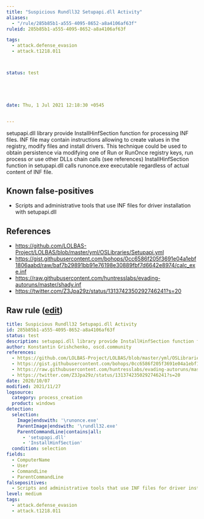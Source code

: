 ```yaml
---
title: "Suspicious Rundll32 Setupapi.dll Activity"
aliases:
  - "/rule/285b85b1-a555-4095-8652-a8a4106af63f"
ruleid: 285b85b1-a555-4095-8652-a8a4106af63f

tags:
  - attack.defense_evasion
  - attack.t1218.011



status: test





date: Thu, 1 Jul 2021 12:18:30 +0545


---
```


setupapi.dll library provide InstallHinfSection function for processing INF files. INF file may contain instructions allowing to create values in the registry, modify files and install drivers. This technique could be used to obtain persistence via modifying one of Run or RunOnce registry keys, run process or use other DLLs chain calls (see references) InstallHinfSection function in setupapi.dll calls runonce.exe executable regardless of actual content of INF file.

<!--more-->


## Known false-positives

* Scripts and administrative tools that use INF files for driver installation with setupapi.dll



## References

* https://github.com/LOLBAS-Project/LOLBAS/blob/master/yml/OSLibraries/Setupapi.yml
* https://gist.githubusercontent.com/bohops/0cc6586f205f3691e04a1ebf1806aabd/raw/baf7b29891bb91e76198e30889fbf7d6642e8974/calc_exe.inf
* https://raw.githubusercontent.com/huntresslabs/evading-autoruns/master/shady.inf
* https://twitter.com/Z3Jpa29z/status/1313742350292746241?s=20


## Raw rule ([edit](https://github.com/SigmaHQ/sigma/edit/master/rules/windows/process_creation/proc_creation_win_susp_rundll32_setupapi_installhinfsection.yml))
```yaml
title: Suspicious Rundll32 Setupapi.dll Activity
id: 285b85b1-a555-4095-8652-a8a4106af63f
status: test
description: setupapi.dll library provide InstallHinfSection function for processing INF files. INF file may contain instructions allowing to create values in the registry, modify files and install drivers. This technique could be used to obtain persistence via modifying one of Run or RunOnce registry keys, run process or use other DLLs chain calls (see references) InstallHinfSection function in setupapi.dll calls runonce.exe executable regardless of actual content of INF file.
author: Konstantin Grishchenko, oscd.community
references:
  - https://github.com/LOLBAS-Project/LOLBAS/blob/master/yml/OSLibraries/Setupapi.yml
  - https://gist.githubusercontent.com/bohops/0cc6586f205f3691e04a1ebf1806aabd/raw/baf7b29891bb91e76198e30889fbf7d6642e8974/calc_exe.inf
  - https://raw.githubusercontent.com/huntresslabs/evading-autoruns/master/shady.inf
  - https://twitter.com/Z3Jpa29z/status/1313742350292746241?s=20
date: 2020/10/07
modified: 2021/11/27
logsource:
  category: process_creation
  product: windows
detection:
  selection:
    Image|endswith: '\runonce.exe'
    ParentImage|endswith: '\rundll32.exe'
    ParentCommandLine|contains|all:
      - 'setupapi.dll'
      - 'InstallHinfSection'
  condition: selection
fields:
  - ComputerName
  - User
  - CommandLine
  - ParentCommandLine
falsepositives:
  - Scripts and administrative tools that use INF files for driver installation with setupapi.dll
level: medium
tags:
  - attack.defense_evasion
  - attack.t1218.011

```
